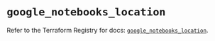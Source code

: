 # `google_notebooks_location`

Refer to the Terraform Registry for docs: [`google_notebooks_location`](https://registry.terraform.io/providers/hashicorp/google/6.42.0/docs/resources/notebooks_location).
